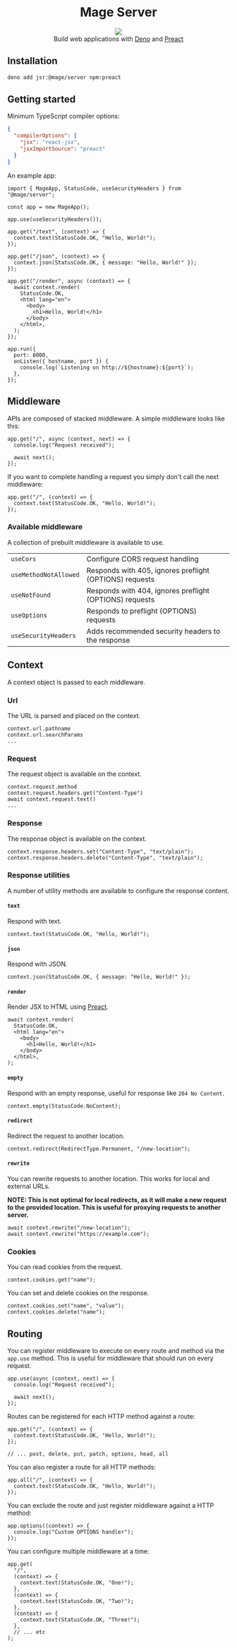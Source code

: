 <h1 align="center">Mage Server</h1>
<div align="center">
  <img src="https://github.com/user-attachments/assets/558a5409-0a48-4ef7-a119-c3c4b251dba8"/>
</div>
<div align="center">
  Build web applications with <a href="https://deno.com">Deno</a> and <a href="https://preactjs.com">Preact</a>
</div>

## Installation

```sh
deno add jsr:@mage/server npm:preact
```

## Getting started

Minimum TypeScript compiler options:

```json
{
  "compilerOptions": {
    "jsx": "react-jsx",
    "jsxImportSource": "preact"
  }
}
```

An example app:

```tsx
import { MageApp, StatusCode, useSecurityHeaders } from "@mage/server";

const app = new MageApp();

app.use(useSecurityHeaders());

app.get("/text", (context) => {
  context.text(StatusCode.OK, "Hello, World!");
});

app.get("/json", (context) => {
  context.json(StatusCode.OK, { message: "Hello, World!" });
});

app.get("/render", async (context) => {
  await context.render(
    StatusCode.OK,
    <html lang="en">
      <body>
        <h1>Hello, World!</h1>
      </body>
    </html>,
  );
});

app.run({
  port: 8000,
  onListen({ hostname, port }) {
    console.log(`Listening on http://${hostname}:${port}`);
  },
});
```

## Middleware

APIs are composed of stacked middleware. A simple middleware looks like this:

```tsx
app.get("/", async (context, next) => {
  console.log("Request received");

  await next();
});
```

If you want to complete handling a request you simply don't call the next
middleware:

```tsx
app.get("/", (context) => {
  context.text(StatusCode.OK, "Hello, World!");
});
```

### Available middleware

A collection of prebuilt middleware is available to use.

|                       |                                                         |
| --------------------- | ------------------------------------------------------- |
| `useCors`             | Configure CORS request handling                         |
| `useMethodNotAllowed` | Responds with 405, ignores preflight (OPTIONS) requests |
| `useNotFound`         | Responds with 404, ignores preflight (OPTIONS) requests |
| `useOptions`          | Responds to preflight (OPTIONS) requests                |
| `useSecurityHeaders`  | Adds recommended security headers to the response       |

## Context

A context object is passed to each middleware.

### Url

The URL is parsed and placed on the context.

```tsx
context.url.pathname
context.url.searchParams
...
```

### Request

The request object is available on the context.

```tsx
context.request.method
context.request.headers.get("Content-Type")
await context.request.text()
...
```

### Response

The response object is available on the context.

```tsx
context.response.headers.set("Content-Type", "text/plain");
context.response.headers.delete("Content-Type", "text/plain");
```

### Response utilities

A number of utility methods are available to configure the response content.

#### `text`

Respond with text.

```tsx
context.text(StatusCode.OK, "Hello, World!");
```

#### `json`

Respond with JSON.

```tsx
context.json(StatusCode.OK, { message: "Hello, World!" });
```

#### `render`

Render JSX to HTML using [Preact](https://preactjs.com).

```tsx
await context.render(
  StatusCode.OK,
  <html lang="en">
    <body>
      <h1>Hello, World!</h1>
    </body>
  </html>,
);
```

#### `empty`

Respond with an empty response, useful for response like `204 No Content`.

```tsx
context.empty(StatusCode.NoContent);
```

#### `redirect`

Redirect the request to another location.

```tsx
context.redirect(RedirectType.Permanent, "/new-location");
```

#### `rewrite`

You can rewrite requests to another location. This works for local and external
URLs.

**NOTE: This is not optimal for local redirects, as it will make a new request
to the provided location. This is useful for proxying requests to another
server.**

```tsx
await context.rewrite("/new-location");
await context.rewrite("https://example.com");
```

### Cookies

You can read cookies from the request.

```tsx
context.cookies.get("name");
```

You can set and delete cookies on the response.

```tsx
context.cookies.set("name", "value");
context.cookies.delete("name");
```

## Routing

You can register middleware to execute on every route and method via the
`app.use` method. This is useful for middleware that should run on every
request.

```tsx
app.use(async (context, next) => {
  console.log("Request received");

  await next();
});
```

Routes can be registered for each HTTP method against a route:

```tsx
app.get("/", (context) => {
  context.text(StatusCode.OK, "Hello, World!");
});

// ... post, delete, put, patch, options, head, all
```

You can also register a route for all HTTP methods:

```tsx
app.all("/", (context) => {
  context.text(StatusCode.OK, "Hello, World!");
});
```

You can exclude the route and just register middleware against a HTTP method:

```tsx
app.options((context) => {
  console.log("Custom OPTIONS handler");
});
```

You can configure multiple middleware at a time:

```tsx
app.get(
  "/",
  (context) => {
    context.text(StatusCode.OK, "One!");
  },
  (context) => {
    context.text(StatusCode.OK, "Two!");
  },
  (context) => {
    context.text(StatusCode.OK, "Three!");
  },
  // ... etc
);
```
